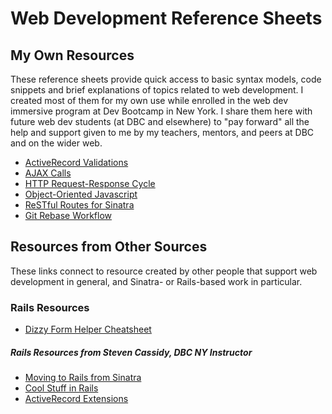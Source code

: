 # Web Development Reference Sheets

## My Own Resources
These reference sheets provide quick access to basic syntax models, code snippets and brief explanations of topics related to web development. I created most of them for my own use while enrolled in the web dev immersive program at Dev Bootcamp in New York. I share them here with future web dev students (at DBC and elsewhere) to "pay forward" all the help and support given to me by my teachers, mentors, and peers at DBC and on the wider web.

* [ActiveRecord Validations](https://github.com/webdevjeffus/reference_sheets/blob/master/activerecord_validations.md)
* [AJAX Calls](https://github.com/webdevjeffus/reference_sheets/blob/master/ajax_calls.md)
* [HTTP Request-Response Cycle](https://github.com/webdevjeffus/reference_sheets/blob/master/http_request_response.md)
* [Object-Oriented Javascript](https://github.com/webdevjeffus/reference_sheets/blob/master/oojs.md)
* [ReSTful Routes for Sinatra](https://github.com/webdevjeffus/reference_sheets/blob/master/restful_routes.md)
* [Git Rebase Workflow](https://github.com/webdevjeffus/reference_sheets/blob/master/git_rebase.md)


## Resources from Other Sources
These links connect to resource created by other people that support web development in general, and Sinatra- or Rails-based work in particular.

### Rails Resources
* [Dizzy Form Helper Cheatsheet](http://appletree.or.kr/quick_reference_cards/Ruby-Ruby_on_Rails/form-helpers.pdf)

##### Rails Resources from Steven Cassidy, DBC NY Instructor
* [Moving to Rails from Sinatra](https://github.com/nyc-island-foxes-2016/phase-3-guide/blob/nyc/resources/moving-to-rails.md)
* [Cool Stuff in Rails](https://github.com/nyc-island-foxes-2016/phase-3-guide/blob/nyc/resources/cool-stuff-in-rails.md)
* [ActiveRecord Extensions](https://gist.github.com/stevecass/2afff7285a1099e2243f)